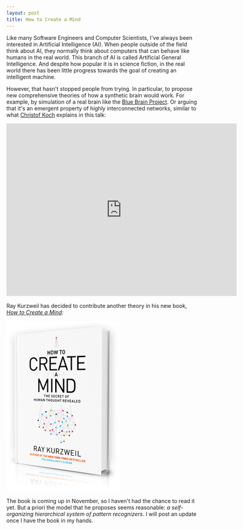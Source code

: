 ```yaml
---
layout: post
title: How to Create a Mind
---
```



<p>
Like many Software Engineers and Computer Scientists, I've always been
interested in Artificial Intelligence (AI). When people outside of the field
think about AI, they normally think about computers that can behave like
humans in the real world. This branch of AI is called Artificial General
Intelligence. And despite how popular it is in science fiction, in the real
world there has been little progress towards the goal of creating an
intelligent machine.
</p>

<p>
However, that hasn't stopped people from trying. In particular,
to propose new comprehensive theories of how a synthetic brain would work.
For example, by simulation of a real brain like the
<a href="http://bluebrain.epfl.ch/">Blue Brain Project</a>.
Or arguing that it's an emergent property of highly interconnected networks,
similar to what
<a href="http://www.alleninstitute.org/about_us/staff/christof_koch.html">
  Christof Koch</a> explains in this talk:
</p>

<iframe width="600" height="450"
  src="https://www.youtube.com/embed/6i9kE3Ne7as" frameborder="0"
  allowfullscreen></iframe>

<p>
Ray Kurzweil has decided to contribute another theory in his new book,
<a href="http://www.amazon.com/gp/product/0670025291/ref=as_li_tf_tl?ie=UTF8&camp=1789&creative=9325&creativeASIN=0670025291&linkCode=as2&tag=javitordblogo-20">
  <em>How to Create a Mind</em></a>:
</p>

<a href="http://www.amazon.com/gp/product/0670025291/ref=as_li_tf_tl?ie=UTF8&camp=1789&creative=9325&creativeASIN=0670025291&linkCode=as2&tag=javitordblogo-20">
  <img src="/images/how-to-create-a-mind.png"
      alt="Ray Kurzweil book: How to Create a Mind">
</a>

<p>
The book is coming up in November, so I haven't had the chance to read it yet.
But a priori the model that he proposes seems reasonable:
<em>a self-organizing hierarchical system of pattern recognizers</em>.
I will post an update once I have the book in my hands.
</p>

